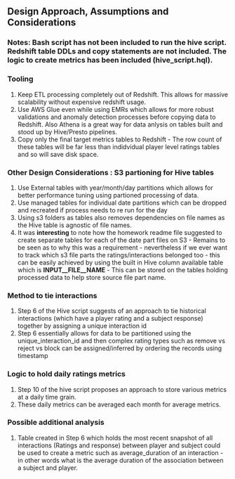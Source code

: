 
## Design Approach, Assumptions and Considerations

### Notes: Bash script has not been included to run the hive script. Redshift table DDLs and copy statements are not included. The logic to create metrics has been included  (hive_script.hql).

### Tooling
1. Keep ETL processing completely out of Redshift. This allows for massive scalability without expensive redshift usage. 
2. Use AWS Glue even while using EMRs which allows for more robust validations and anomaly detection processes before copying data to Redshift. Also Athena is a great way for data anlysis on tables built and stood up by Hive/Presto pipelines.
3. Copy only the final target metrics tables to Redshift - The row count of these tables will be far less than indidvidual player level ratings tables and so will save disk space.

### Other Design Considerations : S3 partioning for Hive tables
1. Use External tables with year/month/day partitions which allows for better performance tuning using partioned processing of data.
2. Use managed tables for individual date partitions which can be dropped and recreated if process needs to re run for the day
3. Using s3 folders as tables also removes dependencies on file names as the Hive table is agnostic of file names.
4. It was **interesting** to note how the homework readme file suggested to create separate tables for each of the date part files on S3 - Remains to be seen as to why this was a requirement - nevertheless if we ever want to track which s3 file parts the ratings/interactions belonged too - this can be easily achieved by using the built in Hive column available table which is **INPUT__FILE__NAME** - This can be stored on the tables holding processed data to help store source file part name.

### Method to tie interactions
1. Step 6 of the Hive script suggests of an approach to tie historical interactions (which have a player rating and a subject response) together by assigning a unique interaction id
2. Step 6 essentially allows for data to be partitioned using the unique_interaction_id and then complex rating types such as remove vs reject vs block can be assigned/inferred by ordering the records using timestamp

### Logic to hold daily ratings metrics
1. Step 10 of the hive script proposes an approach to store various metrics at a daily time grain.
2. These daily metrics can be averaged each month for average metrics.

### Possible additional analysis
1. Table created in Step 6 which holds the most recent snapshot of all interactions (Ratings and response) between player and subject could be used to create a metric such as average_duration of an interaction - in other words what is the average duration of the association between a subject and player.
